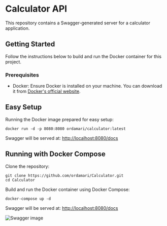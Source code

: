 # Calculator API

This repository contains a Swagger-generated server for a calculator application.

## Getting Started

Follow the instructions below to build and run the Docker container for this project.

### Prerequisites

-   Docker: Ensure Docker is installed on your machine. You can download it from [Docker's official website](https://www.docker.com).

## Easy Setup

Running the Docker image prepared for easy setup:

```
docker run -d -p 8080:8080 ordamari/calculator:latest
```

Swagger will be served at: [http://localhost:8080/docs](http://localhost:8080/docs)

## Running with Docker Compose

Clone the repository:

```
git clone https://github.com/ordamari/Calculator.git
cd Calculator
```

Build and run the Docker container using Docker Compose:

```
docker-compose up -d
```

Swagger will be served at: [http://localhost:8080/docs](http://localhost:8080/docs)

![Swagger image](https://res.cloudinary.com/dif8yy3on/image/upload/v1720880509/nhznoy7xhmezakmf8bff.png)
